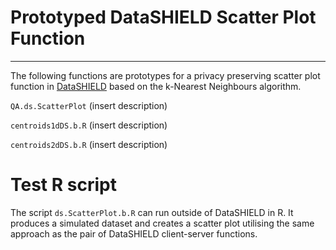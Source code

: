 # Prototyped DataSHIELD Scatter Plot Function
---------
The following functions are prototypes for a privacy preserving scatter plot function in [DataSHIELD](https://github.com/datashield) based on the k-Nearest Neighbours algorithm. 

`QA.ds.ScatterPlot`
(insert description)

`centroids1dDS.b.R`
(insert description)

`centroids2dDS.b.R`
(insert description)

# Test R script
The script `ds.ScatterPlot.b.R` can run outside of DataSHIELD in R.  It produces a simulated dataset and creates a scatter plot utilising the same approach as the pair of DataSHIELD client-server functions.  


